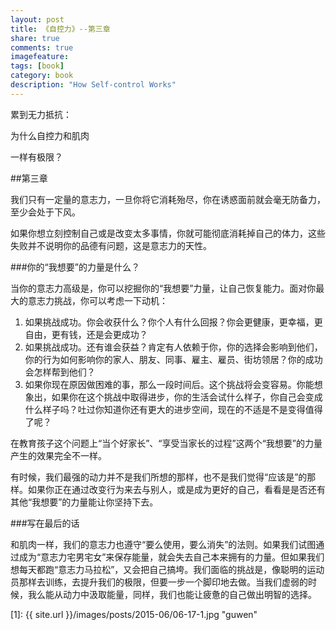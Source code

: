 ```yaml
---
layout: post
title: 《自控力》--第三章
share: true
comments: true
imagefeature:
tags: [book]
category: book
description: "How Self-control Works"
---
```


累到无力抵抗：

为什么自控力和肌肉

一样有极限？

<!--more-->

##第三章

我们只有一定量的意志力，一旦你将它消耗殆尽，你在诱惑面前就会毫无防备力，至少会处于下风。

如果你想立刻控制自己或是改变太多事情，你就可能彻底消耗掉自己的体力，这些失败并不说明你的品德有问题，这是意志力的天性。

###你的“我想要”的力量是什么？

当你的意志力高级是，你可以挖掘你的“我想要”力量，让自己恢复能力。面对你最大的意志力挑战，你可以考虑一下动机：

1. 如果挑战成功。你会收获什么？你个人有什么回报？你会更健康，更幸福，更自由，更有钱，还是会更成功？
2. 如果挑战成功。还有谁会获益？肯定有人依赖于你，你的选择会影响到他们，你的行为如何影响你的家人、朋友、同事、雇主、雇员、街坊领居？你的成功会怎样帮到他们？
3. 如果你现在原因做困难的事，那么一段时间后。这个挑战将会变容易。你能想象出，如果你在这个挑战中取得进步，你的生活会试什么样子，你自己会变成什么样子吗？吐过你知道你还有更大的进步空间，现在的不适是不是变得值得了呢？

在教育孩子这个问题上“当个好家长”、“享受当家长的过程”这两个“我想要”的力量产生的效果完全不一样。

有时候，我们最强的动力并不是我们所想的那样，也不是我们觉得“应该是”的那样。如果你正在通过改变行为来去与别人，或是成为更好的自己，看看是是否还有其他“我想要”的力量能让你坚持下去。

###写在最后的话

和肌肉一样，我们的意志力也遵守“要么使用，要么消失”的法则。如果我们试图通过成为“意志力宅男宅女”来保存能量，就会失去自己本来拥有的力量。但如果我们想每天都跑“意志力马拉松”，又会把自己搞垮。我们面临的挑战是，像聪明的运动员那样去训练，去提升我们的极限，但要一步一个脚印地去做。当我们虚弱的时候，我么能从动力中汲取能量，同样，我们也能让疲惫的自己做出明智的选择。





[1]: {{ site.url }}/images/posts/2015-06/06-17-1.jpg "guwen"




